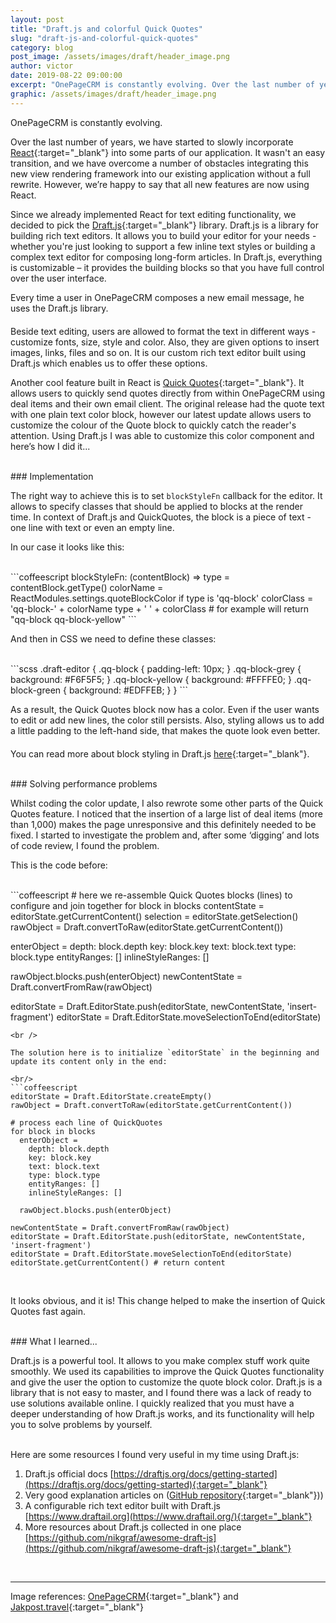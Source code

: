 ```yaml
---
layout: post
title: "Draft.js and colorful Quick Quotes"
slug: "draft-js-and-colorful-quick-quotes"
category: blog
post_image: /assets/images/draft/header_image.png
author: victor
date: 2019-08-22 09:00:00
excerpt: "OnePageCRM is constantly evolving. Over the last number of years, we have started to slowly incorporate React into some parts of our application. It wasn't an easy transition, and we have overcome a number of obstacles integrating this new view rendering framework into our existing application without a full rewrite."
graphic: /assets/images/draft/header_image.png
---
```


OnePageCRM is constantly evolving.

Over the last number of years, we have started to slowly incorporate [React](https://reactjs.org/){:target="_blank"} into some parts of our application. It wasn't an easy transition, and we have overcome a number of obstacles integrating this new view rendering framework into our existing application without a full rewrite. However, we’re happy to say that all new features are now using React.

Since we already implemented React for text editing functionality, we decided to pick the [Draft.js](https://draftjs.org/){:target="_blank"} library. Draft.js is a library for building rich text editors. It allows you to build your editor for your needs - whether you're just looking to support a few inline text styles or building a complex text editor for composing long-form articles.
In Draft.js, everything is customizable – it provides the building blocks so that you have full control over the user interface.


Every time a  user in OnePageCRM composes  a new email message, he uses the Draft.js library.


<div style="width:100%; margin-bottom:20px; text-align:center">
  <imgalt="creating a draft" 
    class="img-responsive"
    style="width:100%;"
    src="/assets/images/draft/image_1.png">
</div>


Beside text editing, users are allowed to format the text in different ways - customize fonts, size, style and color. Also, they are  given options to insert images, links, files and so on. It is our custom rich text editor built using Draft.js which enables us to offer these options.

Another cool feature built in React is [Quick Quotes](https://www.onepagecrm.com/blog/boost-sales-quick-quotes){:target="_blank"}. It allows users to quickly send quotes directly from within OnePageCRM using deal items and their own email client. The original release had the quote text with one plain text color block, however our latest update allows users to customize the colour of the Quote block to quickly catch the reader's attention. Using Draft.js I was able to customize this color component and here’s how I did it...

<br/>
### Implementation

The right way to achieve this is to set `blockStyleFn` callback for the editor. It allows to specify classes that should be applied to blocks at the render time. In context of Draft.js and QuickQuotes, the block is a piece of text - one line with text or even an empty line.

In our case it looks like this:

<br/>
```coffeescript
blockStyleFn: (contentBlock) =>
  type = contentBlock.getType()
  colorName = ReactModules.settings.quoteBlockColor
  if type is 'qq-block'
    colorClass = 'qq-block-' + colorName
    type + ' ' + colorClass # for example will return "qq-block qq-block-yellow"
```
<br />

And then in CSS we need to define these classes:

<br/>
```scss
.draft-editor {
    .qq-block {
        padding-left: 10px;
    }
    .qq-block-grey {
        background: #F6F5F5;
    }
    .qq-block-yellow {
        background: #FFFFE0;
    }
    .qq-block-green {
        background: #EDFFEB;
    }
}
```
<br />

As a result, the Quick Quotes block now has a color. Even if the user wants to edit or add new lines, the color still persists. Also, styling allows us to add a little padding to the left-hand side, that makes the quote look even better.


<div style="width:100%; margin-bottom:20px; text-align:center">
  <imgalt="quick quotes draft"
    class="img-responsive"
    style="width:100%;"
    src="/assets/images/draft/image_2_qq.png">
</div>


You can read more about block styling in Draft.js [here](https://draftjs.org/docs/advanced-topics-block-styling){:target="_blank"}.

<br/>
### Solving performance problems

Whilst coding the color update, I also rewrote some other parts of the Quick Quotes feature. I  noticed that the insertion of a large list of deal items (more than 1,000) makes the page unresponsive and this definitely needed to be fixed. I started to investigate the problem and, after some ‘digging’ and lots of code review, I found the problem.

This is the code before:

<br/>
```coffeescript
# here we re-assemble Quick Quotes blocks (lines) to configure and join together
for block in blocks
  contentState = editorState.getCurrentContent()
  selection = editorState.getSelection()
  rawObject = Draft.convertToRaw(editorState.getCurrentContent())

  enterObject =
    depth: block.depth
    key: block.key
    text: block.text
    type: block.type
    entityRanges: []
    inlineStyleRanges: []

  rawObject.blocks.push(enterObject)
  newContentState = Draft.convertFromRaw(rawObject)

  editorState = Draft.EditorState.push(editorState, newContentState, 'insert-fragment')
  editorState = Draft.EditorState.moveSelectionToEnd(editorState)
```
<br />

The solution here is to initialize `editorState` in the beginning and update its content only in the end:

<br/>
```coffeescript
editorState = Draft.EditorState.createEmpty()
rawObject = Draft.convertToRaw(editorState.getCurrentContent())

# process each line of QuickQuotes
for block in blocks
  enterObject =
    depth: block.depth
    key: block.key
    text: block.text
    type: block.type
    entityRanges: []
    inlineStyleRanges: []

  rawObject.blocks.push(enterObject)

newContentState = Draft.convertFromRaw(rawObject)
editorState = Draft.EditorState.push(editorState, newContentState, 'insert-fragment')
editorState = Draft.EditorState.moveSelectionToEnd(editorState)
editorState.getCurrentContent() # return content
```
<br />

It looks obvious, and it is! This change helped to make the insertion of Quick Quotes fast again.

<br/>
### What I learned...

Draft.js is a powerful tool. It allows to you make complex stuff work quite smoothly. We used its capabilities to improve the Quick Quotes functionality and give the user the option to customize the quote block color. Draft.js is a library that is not easy to master, and I found there was a lack of ready to use solutions available online. I quickly realized that you must have a deeper understanding of how Draft.js works, and its functionality will help you to solve problems by yourself.

<br/>
Here are some resources I found very useful in my time using Draft.js:

 1. Draft.js official docs [https://draftjs.org/docs/getting-started](https://draftjs.org/docs/getting-started){:target="_blank"}
 2. Very good explanation articles on  ([GitHub repository](https://github.com/fatman-/learn-draftjs){:target="_blank"}))
 3. A configurable rich text editor built with Draft.js [https://www.draftail.org](https://www.draftail.org/){:target="_blank"}
 4. More resources about Draft.js collected in one place [https://github.com/nikgraf/awesome-draft-js](https://github.com/nikgraf/awesome-draft-js){:target="_blank"}

<br/>

-----
Image references:
[OnePageCRM](https://www.onepagecrm.com/){:target="_blank"} and [Jakpost.travel](http://www.jakpost.travel/){:target="_blank"}


